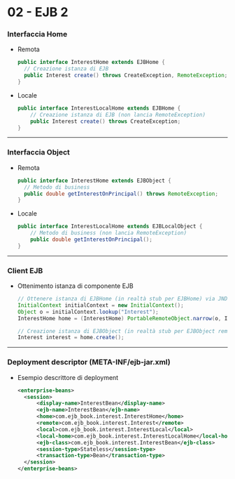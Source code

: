 # 02 - EJB 2


### Interfaccia Home
- Remota
    ```java
    public interface InterestHome extends EJBHome {
      // Creazione istanza di EJB
      public Interest create() throws CreateException, RemoteException;
    }
    ```

- Locale
    ```java
    public interface InterestLocalHome extends EJBHome { 
        // Creazione istanza di EJB (non lancia RemoteException)
        public Interest create() throws CreateException;
    }
    ```

---

### Interfaccia Object
- Remota
    ```java
    public interface InterestHome extends EJBObject {
      // Metodo di business
      public double getInterestOnPrincipal() throws RemoteException;
    }
    ```

- Locale
    ```java
    public interface InterestLocalHome extends EJBLocalObject { 
        // Metodo di business (non lancia RemoteException)
        public double getInterestOnPrincipal();
    }
    ```

---

### Client EJB
- Ottenimento istanza di componente EJB
    ```java
    // Ottenere istanza di EJBHome (in realtà stub per EJBHome) via JNDI
    InitialContext initialContext = new InitialContext();
    Object o = initialContext.lookup("Interest");
    InterestHome home = (InterestHome) PortableRemoteObject.narrow(o, InterestHome.class);
    
    // Creazione istanza di EJBObject (in realtà stub per EJBObject remoto)
    Interest interest = home.create();
    ```

---

### Deployment descriptor (META-INF/ejb-jar.xml)
- Esempio descrittore di deployment
    ```xml
    <enterprise-beans>
      <session>
          <display-name>InterestBean</display-name>
          <ejb-name>InterestBean</ejb-name>
          <home>com.ejb_book.interest.InterestHome</home>
          <remote>com.ejb_book.interest.Interest</remote>
          <local>com.ejb_book.interest.InterestLocal</local>
          <local-home>com.ejb_book.interest.InterestLocalHome</local-home>
          <ejb-class>com.ejb_book.interest.InterestBean</ejb-class>
          <session-type>Stateless</session-type>
          <transaction-type>Bean</transaction-type>
      </session>
    </enterprise-beans>
    ```
